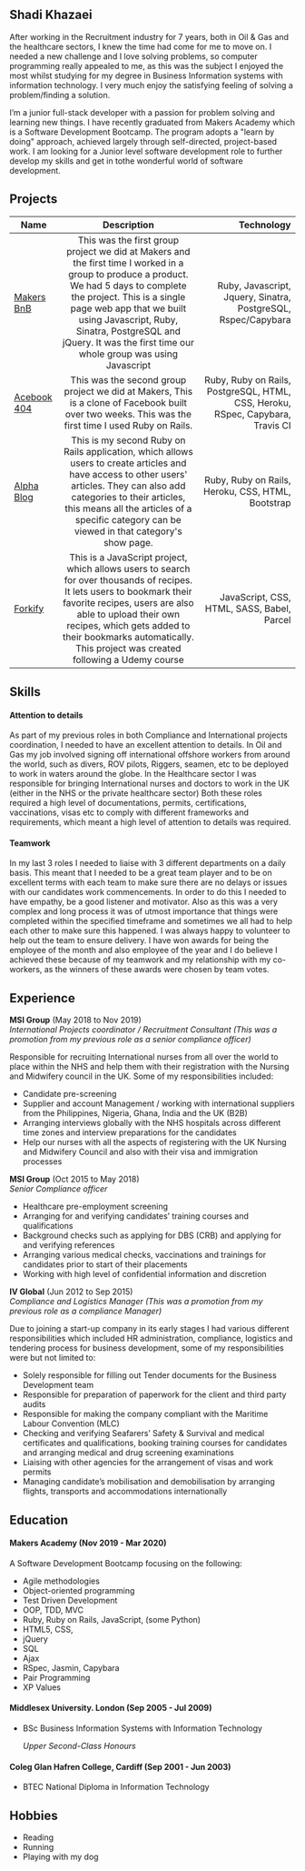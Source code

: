 ## Shadi Khazaei

After working in the Recruitment industry for 7 years, both in Oil & Gas and the healthcare sectors, I knew the time had come for me to move on. I needed a new challenge and I love solving problems, so computer programming really appealed to me, as this was the subject I enjoyed the most whilst studying for my degree in Business Information systems with information technology. I very much enjoy the satisfying feeling of solving a problem/finding a solution.

I’m a junior full-stack developer with a passion for problem solving and learning new things. I have recently graduated from Makers Academy which is a Software Development Bootcamp. 
The program adopts a "learn by doing" approach, achieved largely through self-directed, project-based work. I am looking for a Junior level software development role to further develop my skills and get in tothe wonderful world of software development.


## Projects

| Name     | Description          | Technology  |
| ------------- |:-------------:| -----:|
| [Makers BnB](https://github.com/shadz22/MakersBnB)    | This was the first group project we did at Makers and the first time I worked in a group to produce a product. We had 5 days to complete the project. This is a single page web app that we built using Javascript, Ruby, Sinatra, PostgreSQL and jQuery.  It was the first time our whole group was using Javascript  | Ruby, Javascript, Jquery, Sinatra, PostgreSQL, Rspec/Capybara |
| [Acebook 404](https://github.com/shadz22/acebook-404)     | This was the second group project we did at Makers, This is a clone of Facebook built over two weeks. This was the first time I used Ruby on Rails.    |   Ruby, Ruby on Rails, PostgreSQL, HTML, CSS, Heroku, RSpec, Capybara, Travis CI |
| [Alpha Blog](https://github.com/shadz22/alpha-blog) | This is my second Ruby on Rails application, which allows users to create articles and have access to other users' articles. They can also add categories to their articles, this means all the articles of a specific category can be viewed in that category's show page.    |    Ruby, Ruby on Rails, Heroku, CSS, HTML, Bootstrap |
| [Forkify](https://github.com/shadz22/Forkify) | This is a JavaScript project, which allows users to search for over thousands of recipes. It lets users to bookmark their favorite recipes, users are also able to upload their own recipes, which gets added to their bookmarks automatically. This project was created following a Udemy course    |    JavaScript, CSS, HTML, SASS, Babel, Parcel |

## Skills

#### Attention to details

As part of my previous roles in both Compliance and International projects coordination, I needed to have an excellent attention to details. In Oil and Gas my job involved signing off international offshore workers from around the world, such as divers, ROV pilots, Riggers, seamen, etc to be deployed to work in waters around the globe. In the Healthcare sector I was responsible for bringing International nurses and doctors to work in the UK (either in the NHS or the private healthcare sector) Both these roles required a high level of documentations, permits, certifications, vaccinations, visas etc to comply with different frameworks and requirements, which meant a high level of attention to details was required.


#### Teamwork

In my last 3 roles I needed to liaise with 3 different departments on a daily basis. This meant that I needed to be a great team player and to be on excellent terms with each team to make sure there are no delays or issues with our candidates work commencements. In order to do this I needed to have empathy, be a good listener and motivator. Also as this was a very complex and long process it was of utmost importance that things were completed within the specified timeframe and sometimes we all had to help each other to make sure this happened. I was always happy to volunteer to help out the team to ensure delivery. I have won awards for being the employee of the month and also employee of the year and I do believe I achieved these because of my teamwork and my relationship with my co-workers, as the winners of these awards were chosen by team votes.


## Experience

**MSI Group** (May 2018 to Nov 2019)    
*International Projects coordinator / Recruitment Consultant (This was a promotion from my previous role as a senior compliance officer)*

Responsible for recruiting International nurses from all over the world to place within the NHS and help them with their registration with the Nursing and Midwifery council in the UK. Some of my responsibilities included:
- Candidate pre-screening 
- Supplier and account Management / working with international suppliers from the Philippines, Nigeria, Ghana, India and the UK (B2B)
- Arranging interviews globally with the NHS hospitals across different time zones and interview preparations for the candidates
- Help our nurses with all the aspects of registering with the UK Nursing and Midwifery Council and also with their visa and immigration processes


**MSI Group** (Oct 2015 to May 2018)   
*Senior Compliance officer* 
- Healthcare pre-employment screening
- Arranging for and verifying candidates’ training courses and qualifications
- Background checks such as applying for DBS (CRB) and applying for and verifying references
- Arranging various medical checks, vaccinations and trainings for candidates prior to start of their placements 
- Working with high level of confidential information and discretion 


**IV Global** (Jun 2012 to Sep 2015)   
*Compliance and Logistics Manager (This was a promotion from my previous role as a compliance Manager)* 

Due to joining a start-up company in its early stages I had various different responsibilities which included HR administration, compliance, logistics and tendering process for business development, some of my responsibilities were but not limited to:
- Solely responsible for filling out Tender documents for the Business Development team
- Responsible for preparation of paperwork for the client and third party audits
- Responsible for making the company compliant with the Maritime Labour Convention (MLC)
- Checking and verifying Seafarers’ Safety & Survival and medical certificates and qualifications, booking training courses for candidates and arranging medical and drug screening examinations  
- Liaising with other agencies for the arrangement of visas and work permits  
- Managing candidate’s mobilisation and demobilisation by arranging flights, transports and accommodations internationally   

## Education

#### Makers Academy (Nov 2019 - Mar 2020)
A Software Development Bootcamp focusing on the following:

- Agile methodologies
- Object-oriented programming
- Test Driven Development
- OOP, TDD, MVC
- Ruby, Ruby on Rails, JavaScript, (some Python)
- HTML5, CSS,
- jQuery
- SQL
- Ajax
- RSpec, Jasmin, Capybara
- Pair Programming
- XP Values

#### Middlesex University. London (Sep 2005 - Jul 2009)

- BSc Business Information Systems with Information Technology 

  *Upper Second-Class Honours* 


#### Coleg Glan Hafren College, Cardiff (Sep 2001 - Jun 2003)

- BTEC National Diploma in Information Technology 


## Hobbies

- Reading
- Running
- Playing with my dog

